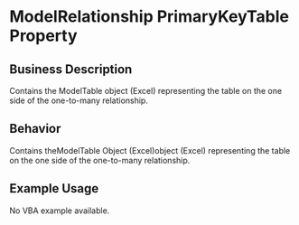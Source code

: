 # ModelRelationship PrimaryKeyTable Property

## Business Description
Contains the ModelTable object (Excel) representing the table on the one side of the one-to-many relationship.

## Behavior
Contains theModelTable Object (Excel)object (Excel) representing the table on the one side of the one-to-many relationship.

## Example Usage
No VBA example available.